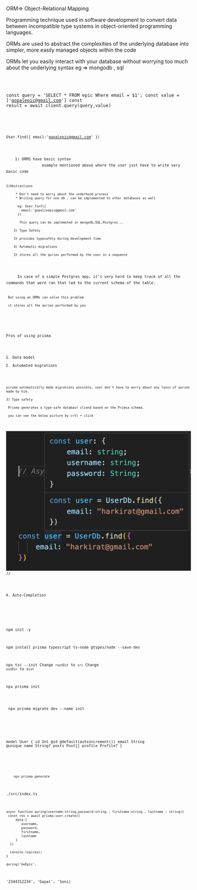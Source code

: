 <ORMs>

  ORM=> Object-Relational Mapping

  Programming technique used in software development to convert data between incompatible type systems in object-oriented programming languages.

  ORMs are used to abstract the complexities of the underlying database into simpler, more easily managed objects within the code

  ORMs let you easily interact with your database without worrying too much about the underlying syntax
    eg => mongodb , sql


 <code in Non ORM>

 const query = 'SELECT * FROM epic Where email = $1';
 const value = ['gopalepic@gmail.com']
 const result = await client.query(query,value)

 <Code in ORM>

 User.find({
    email:'gopalepic@gmail.com'
 })


 <WHY USE ORMs>
    1) ORMS have basic syntax 
                example mentioned above where the user just have to write very basic code 


    2)Abstractions 
     
         * Don't need to worry about the underhood process
         * Writing query for one db , can be implemented to other databases as well 
          
          eg: User.finf({
            email:'gopalisepic@gmail.com'
          })

           This query can be implemeted in mongodb,SQL,Postgres...

        3) Type Safety

        It provides typesafety during development time

        4) Automatic migrations

        It stores all the quries performed by the user in a sequence 
 
  <eg> 
     In case of a simple Postgres app, it’s very hard to keep track of all the commands that were ran that led to the current schema of the table.

     But using an ORMs can solve this problem

     it stores all the quries performed by you


<Prisma>

  Pros of using prisma

   1) Data model
   2) Automated migrations 
    
    pirsma automatically made migrations possible, user don't have to worry about any looss of quries made by him.

    3) Type safety
     
     Prisma generates a type-safe databasr cliend based on the Primsa schema.

     you can see the below picture by crtl + click 
![alt text](Screenshot_2024-02-03_at_6.05.30_PM.png)
// 

   4) Auto-Completion



<Setup>

npm init -y

npm install prisma typescript ts-node @types/node --save-dev

npx tsc --init
Change `rootDit` to `src`
Change `outDir` to `dist`

npx prisma init


<Migration code >
 npx prisma migrate dev --name init

 

 <Prisma Quries>
 <CREATE TABLE>
 
 model User {
  id      Int      @id @default(autoincrement())
  email   String   @unique
  name    String?
  posts   Post[]
  profile Profile?
} 

<Make a prima Client>

        npx prisma generate

./src/index.ts

 
    async function quring(username:string,password:string , firstname:string , lastname : string){
     const res = await prisma.user.create({
         data:{
            username,
            password,
            firstname,
            lastname
         }
      })

      console.log(res);
    }

    quring('beEpic',
   '2344312234',
   'Gopal',
 'Soni)


 


 